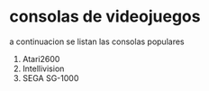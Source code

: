 # consolas de videojuegos

a continuacion se listan las consolas populares

1. Atari2600
2. Intellivision
3. SEGA SG-1000